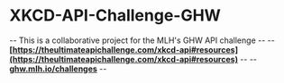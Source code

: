 # XKCD-API-Challenge-GHW
-- This is a collaborative project for the MLH's GHW API challenge -- 
-- **[https://theultimateapichallenge.com/xkcd-api#resources](https://theultimateapichallenge.com/xkcd-api#resources)** --
-- **[ghw.mlh.io/challenges](https://ghw.mlh.io/challenges)** --
